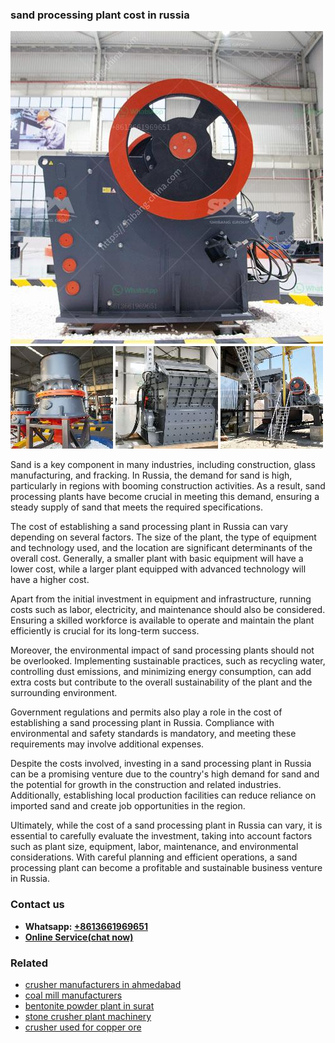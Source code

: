 <h3>sand processing plant cost in russia</h3><img src='1708322956.jpg' alt=''><p>Sand is a key component in many industries, including construction, glass manufacturing, and fracking. In Russia, the demand for sand is high, particularly in regions with booming construction activities. As a result, sand processing plants have become crucial in meeting this demand, ensuring a steady supply of sand that meets the required specifications.</p><p>The cost of establishing a sand processing plant in Russia can vary depending on several factors. The size of the plant, the type of equipment and technology used, and the location are significant determinants of the overall cost. Generally, a smaller plant with basic equipment will have a lower cost, while a larger plant equipped with advanced technology will have a higher cost.</p><p>Apart from the initial investment in equipment and infrastructure, running costs such as labor, electricity, and maintenance should also be considered. Ensuring a skilled workforce is available to operate and maintain the plant efficiently is crucial for its long-term success.</p><p>Moreover, the environmental impact of sand processing plants should not be overlooked. Implementing sustainable practices, such as recycling water, controlling dust emissions, and minimizing energy consumption, can add extra costs but contribute to the overall sustainability of the plant and the surrounding environment.</p><p>Government regulations and permits also play a role in the cost of establishing a sand processing plant in Russia. Compliance with environmental and safety standards is mandatory, and meeting these requirements may involve additional expenses.</p><p>Despite the costs involved, investing in a sand processing plant in Russia can be a promising venture due to the country's high demand for sand and the potential for growth in the construction and related industries. Additionally, establishing local production facilities can reduce reliance on imported sand and create job opportunities in the region.</p><p>Ultimately, while the cost of a sand processing plant in Russia can vary, it is essential to carefully evaluate the investment, taking into account factors such as plant size, equipment, labor, maintenance, and environmental considerations. With careful planning and efficient operations, a sand processing plant can become a profitable and sustainable business venture in Russia.</p><h3>Contact us</h3><ul><li><strong>Whatsapp:&nbsp;<a href="https://wa.me/8613661969651">+8613661969651</a></strong></li><li><a href="https://swt.shibang-china.com/?git&amp;zhl&amp;sand processing plant cost in russia"><strong>Online Service(chat now)</strong></a></li></ul><h3>Related</h3><ul><li><a href='crusher manufacturers in ahmedabad.md'>crusher manufacturers in ahmedabad</a></li><li><a href='coal mill manufacturers.md'>coal mill manufacturers</a></li><li><a href='bentonite powder plant in surat.md'>bentonite powder plant in surat</a></li><li><a href='stone crusher plant machinery.md'>stone crusher plant machinery</a></li><li><a href='crusher used for copper ore.md'>crusher used for copper ore</a></li></ul>